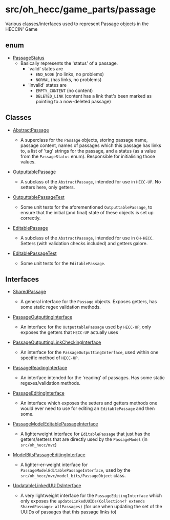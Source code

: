 # src/oh_hecc/game_parts/passage

Various classes/interfaces used to represent Passage objects in the HECCIN' Game

## enum

* [PassageStatus](./PassageStatus.java)
    * Basically represents the 'status' of a passage.
        * 'valid' states are
            * `END_NODE` (no links, no problems)
            * `NORMAL` (has links, no problems)
        * 'invalid' states are
            * `EMPTY_CONTENT` (no content)
            * `DELETED_LINK` (content has a link that's been marked as pointing to a now-deleted passage)

## Classes

* [AbstractPassage](./AbstractPassage.java)
    * A superclass for the `Passage` objects, storing passage name, passage content, names of
      passages which this passage has links to, a list of 'tag' strings for the passage,
      and a status (as a value from the `PassageStatus` enum). Responsible for initialising
      those values.
      
* [OutputtablePassage](./OutputtablePassage.java)
    * A subclass of the `AbstractPassage`, intended for use in `HECC-UP`. No setters here,
      only getters.
      
* [OutputtablePassageTest](./OutputtablePassageTest.java)
    * Some unit tests for the aforementioned `OutputtablePassage`, to ensure that the initial
      (and final) state of these objects is set up correctly.
      
* [EditablePassage](./EditablePassage.java)
    * A subclass of the `AbstractPassage`, intended for use in `OH-HECC`. Setters (with
      validation checks included) and getters galore.
      
* [EditablePassageTest](./EditablePassageTest.java)
    * Some unit tests for the `EditablePassage`.
    
## Interfaces

* [SharedPassage](./SharedPassage.java)
    * A general interface for the `Passage` objects. Exposes getters, has some static regex
      validation methods.
      
* [PassageOutputtingInterface](./PassageOutputtingInterface.java)
    * An interface for the `OutputtablePassage` used by `HECC-UP`, only exposes the getters
      that `HECC-UP` actually uses

* [PassageOutputtingLinkCheckingInterface](./PassageOutputtingLinkCheckingInterface.java)
    * An interface for the `PassageOutputtingInterface`, used within one specific method
      of `HECC-UP`.
      
* [PassageReadingInterface](./PassageReadingInterface.java)
    * An interface intended for the 'reading' of passages. Has some static regexes/validation
      methods.
    
* [PassageEditingInterface](./PassageEditingInterface.java)
    * An interface which exposes the setters and getters methods one would ever need to use for
      editing an `EditablePassage` and then some.
      
* [PassageModelEditablePassageInterface](./PassageModelEditablePassageInterface.java)
    * A lighterweight interface for `EditablePassage` that just has the getters/setters that
      are directly used by the `PassageModel` (in `src/oh_hecc/mvc`)

* [ModelBitsPassageEditingInterface](./ModelBitsPassageInterface.java)
    * A lighter-er-weight interface for `PassageModelEditablePassageInterface`, used by the
      `src/oh_hecc/mvc/model_bits/PassageObject` class.
      
* [UpdatableLinkedUUIDsInterface](./UpdatableLinkedUUIDsInterface.java)
    * A very lightweight interface for the `PassageEditingInterface` which only exposes the
      `updateLinkedUUIDs(Collection<? extends SharedPassage> allPassages)` (for use when
      updating the set of the UUIDs of passages that this passage links to)